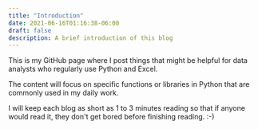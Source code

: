```yaml
---
title: "Introduction"
date: 2021-06-16T01:16:38-06:00
draft: false
description: A brief introduction of this blog
---
```


This is my GitHub page where I post things that might be helpful for data analysts who regularly use Python and Excel. 

The content will focus on specific functions or libraries in Python that are commonly used in my daily work.

I will keep each blog as short as 1 to 3 minutes reading so that if anyone would read it, they don't get bored before finishing reading. :-)